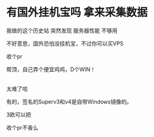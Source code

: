# 有国外挂机宝吗  拿来采集数据


我做的这个历史站 突然发现 服务器性能 不够用&nbsp;&nbsp;

不好意思，国外恐怕没挂机宝，不过你可以买VPS

收个pr<img src="static/image/smiley/yct/008.gif" smilieid="39" border="0" alt="" />

帮顶，自己弄个便宜鸡鸡，D个WIN！<br />
<br />
<img src="static/image/smiley/default/lol.gif" smilieid="12" border="0" alt="" /><img src="static/image/smiley/default/lol.gif" smilieid="12" border="0" alt="" /><img src="static/image/smiley/default/lol.gif" smilieid="12" border="0" alt="" />

<img src="static/image/smiley/default/mad.gif" smilieid="11" border="0" alt="" /><img src="static/image/smiley/default/mad.gif" smilieid="11" border="0" alt="" /><img src="static/image/smiley/default/mad.gif" smilieid="11" border="0" alt="" /><img src="static/image/smiley/default/mad.gif" smilieid="11" border="0" alt="" /><img src="static/image/smiley/default/mad.gif" smilieid="11" border="0" alt="" /><img src="static/image/smiley/default/mad.gif" smilieid="11" border="0" alt="" /><img src="static/image/smiley/default/mad.gif" smilieid="11" border="0" alt="" /><img src="static/image/smiley/default/mad.gif" smilieid="11" border="0" alt="" /><img src="static/image/smiley/default/mad.gif" smilieid="11" border="0" alt="" /><img src="static/image/smiley/default/mad.gif" smilieid="11" border="0" alt="" />太难了哈

有的，签名的Superv3和v4是自带Windows镜像的。

3欧可以把

收个pr不香么
